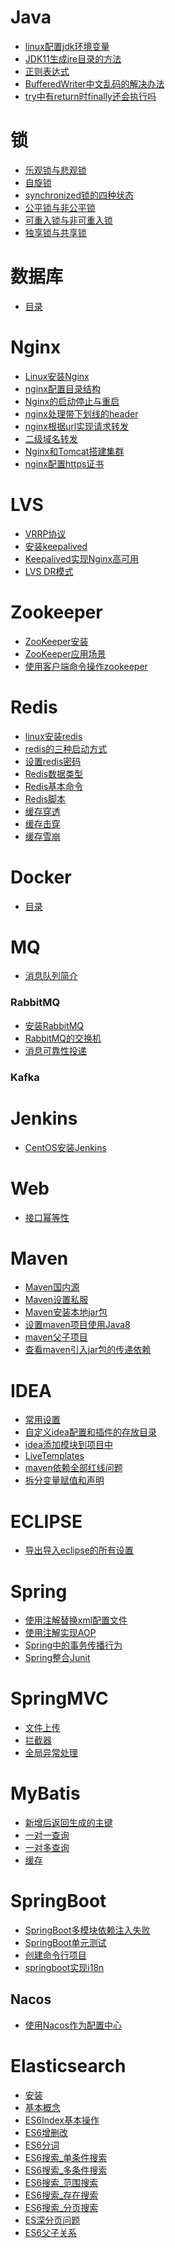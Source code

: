 # Java
- <a href="Java/linux配置jdk环境变量.md">linux配置jdk环境变量</a>
- <a href="Java/JDK11生成jre目录的方法.md">JDK11生成jre目录的方法</a>
- <a href="Java/正则表达式.md">正则表达式</a>
- <a href="Java/BufferedWriter中文乱码的解决办法.md">BufferedWriter中文乱码的解决办法</a>
- <a href="Java/try中有return时finally还会执行吗.md">try中有return时finally还会执行吗</a>


# 锁
- <a href="Java/锁/乐观锁与悲观锁.md">乐观锁与悲观锁</a>
- <a href="Java/锁/自旋锁.md">自旋锁</a>
- <a href="Java/锁/synchronized锁的四种状态.md">synchronized锁的四种状态</a>
- <a href="Java/锁/公平锁与非公平锁.md">公平锁与非公平锁</a>
- <a href="Java/锁/可重入锁与非可重入锁.md">可重入锁与非可重入锁</a>
- <a href="Java/锁/独享锁与共享锁.md">独享锁与共享锁</a>

# 数据库
- <a href="DB.md">目录</a>

# Nginx
- <a href="Nginx/Linux安装Nginx.md">Linux安装Nginx</a>
- <a href="Nginx/nginx配置目录结构.md">nginx配置目录结构</a>
- <a href="Nginx/Nginx的启动停止与重启.md">Nginx的启动停止与重启</a>
- <a href="Nginx/nginx处理带下划线的header.md">nginx处理带下划线的header</a>
- <a href="Nginx/nginx根据url实现请求转发.md">nginx根据url实现请求转发</a>
- <a href="Nginx/二级域名转发.md">二级域名转发</a>
- <a href="Nginx/Nginx和Tomcat搭建集群.md">Nginx和Tomcat搭建集群</a>
- <a href="Nginx/nginx配置https证书.md">nginx配置https证书</a>

# LVS
- <a href="LVS/VRRP协议.md">VRRP协议</a>
- <a href="LVS/安装keepalived.md">安装keepalived</a>
- <a href="LVS/Keepalived实现Nginx高可用.md">Keepalived实现Nginx高可用</a>
- <a href="LVS/LVS_DR模式.md">LVS DR模式</a>

# Zookeeper
- <a href="Zookeeper/ZooKeeper安装.md">ZooKeeper安装</a>
- <a href="Zookeeper/ZooKeeper应用场景.md">ZooKeeper应用场景</a>
- <a href="Zookeeper/使用客户端命令操作zookeeper.md">使用客户端命令操作zookeeper</a>

# Redis
- <a href="Redis/linux安装redis.md">linux安装redis</a>
- <a href="Redis/redis的三种启动方式.md">redis的三种启动方式</a>
- <a href="Redis/设置redis密码.md">设置redis密码</a>
- <a href="Redis/Redis数据类型.md">Redis数据类型</a>
- <a href="Redis/Redis基本命令.md">Redis基本命令</a>
- <a href="Redis/Redis脚本.md">Redis脚本</a>
- <a href="Redis/缓存穿透.md">缓存穿透</a>
- <a href="Redis/缓存击穿.md">缓存击穿</a>
- <a href="Redis/缓存雪崩.md">缓存雪崩</a>

# Docker
- <a href="Docker.md">目录</a>

# MQ
- <a href="RabbitMQ/消息队列简介.md">消息队列简介</a>
### RabbitMQ
- <a href="RabbitMQ/安装RabbitMQ.md">安装RabbitMQ</a>
- <a href="RabbitMQ/RabbitMQ的交换机.md">RabbitMQ的交换机</a>
- <a href="RabbitMQ/消息可靠性投递.md">消息可靠性投递</a>
### Kafka

# Jenkins
- <a href="Jenkins/CentOS安装Jenkins.md">CentOS安装Jenkins</a>

# Web
- <a href="Java/Web/接口幂等性.md">接口幂等性</a>

# Maven
- <a href="Java/Maven/Maven国内源.md">Maven国内源</a>
- <a href="Java/Maven/Maven设置私服.md">Maven设置私服</a>
- <a href="Java/Maven/Maven安装本地jar包.md">Maven安装本地jar包</a>
- <a href="Java/Maven/设置maven项目使用Java8.md">设置maven项目使用Java8</a>
- <a href="Java/Maven/maven父子项目.md">maven父子项目</a>
- <a href="Java/Maven/查看maven引入jar包的传递依赖.md">查看maven引入jar包的传递依赖</a>

# IDEA
- <a href="Java/idea/常用设置.md">常用设置</a>
- <a href="Java/idea/自定义idea配置和插件的存放目录.md">自定义idea配置和插件的存放目录</a>
- <a href="Java/idea/idea添加模块到项目中.md">idea添加模块到项目中</a>
- <a href="Java/idea/LiveTemplates.md">LiveTemplates</a>
- <a href="Java/idea/maven依赖全部红线问题.md">maven依赖全部红线问题</a>
- <a href="Java/idea/拆分变量赋值和声明.md">拆分变量赋值和声明</a>

# ECLIPSE
- <a href="Java/eclipse/导出导入eclipse的所有设置.md">导出导入eclipse的所有设置</a>

# Spring
- <a href="Java/Spring/使用注解替换xml配置文件.md">使用注解替换xml配置文件</a>
- <a href="Java/Spring/使用注解实现AOP.md">使用注解实现AOP</a>
- <a href="Java/Spring/Spring中的事务传播行为.md">Spring中的事务传播行为</a>
- <a href="Java/Spring/Spring整合Junit.md">Spring整合Junit</a>

# SpringMVC
- <a href="Java/SpringMVC/文件上传.md">文件上传</a>
- <a href="Java/SpringMVC/拦截器.md">拦截器</a>
- <a href="Java/SpringMVC/全局异常处理.md">全局异常处理</a>

# MyBatis
- <a href="Java/MyBatis/新增后返回生成的主键.md">新增后返回生成的主键</a>
- <a href="Java/MyBatis/一对一查询.md">一对一查询</a>
- <a href="Java/MyBatis/一对多查询.md">一对多查询</a>
- <a href="Java/MyBatis/缓存.md">缓存</a>

# SpringBoot
- <a href="Java/SpringBoot/SpringBoot多模块依赖注入失败.md">SpringBoot多模块依赖注入失败</a>
- <a href="Java/SpringBoot/SpringBoot单元测试.md">SpringBoot单元测试</a>
- <a href="Java/SpringBoot/创建命令行项目.md">创建命令行项目</a>
- <a href="Java/SpringBoot/springboot实现i18n.md">springboot实现i18n</a>

## Nacos
- <a href="Java/SpringCloud/nacos/使用Nacos作为配置中心.md">使用Nacos作为配置中心</a>

# Elasticsearch
- <a href="Java/Elasticsearch/安装.md">安装</a>
- <a href="Java/Elasticsearch/基本概念.md">基本概念</a>
- <a href="Java/Elasticsearch/ES6Index基本操作.md">ES6Index基本操作</a>
- <a href="Java/Elasticsearch/ES6增删改.md">ES6增删改</a>
- <a href="Java/Elasticsearch/ES6分词.md">ES6分词</a>
- <a href="Java/Elasticsearch/ES6搜索_单条件搜索.md">ES6搜索_单条件搜索</a>
- <a href="Java/Elasticsearch/ES6搜索_多条件搜索.md">ES6搜索_多条件搜索</a>
- <a href="Java/Elasticsearch/ES6搜索_范围搜索.md">ES6搜索_范围搜索</a>
- <a href="Java/Elasticsearch/ES6搜索_存在搜索.md">ES6搜索_存在搜索</a>
- <a href="Java/Elasticsearch/ES6搜索_分页搜索.md">ES6搜索_分页搜索</a>
- <a href="Java/Elasticsearch/ES深分页问题.md">ES深分页问题</a>
- <a href="Java/Elasticsearch/ES6父子关系.md">ES6父子关系</a>
